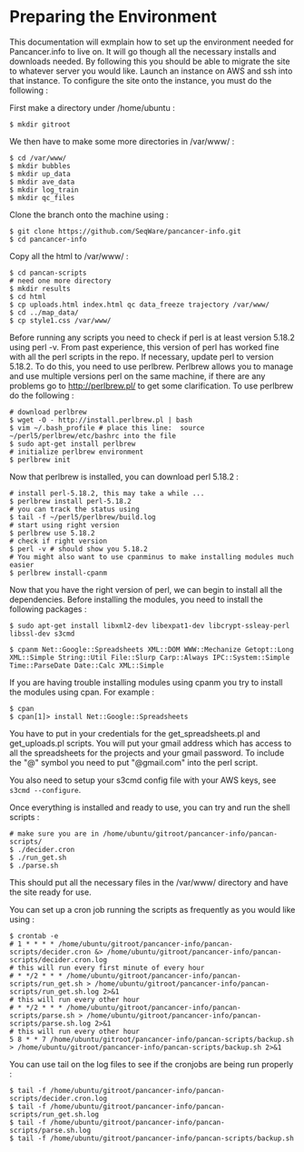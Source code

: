 # Preparing the Environment

This documentation will exmplain how to set up the environment needed for Pancancer.info to live on. It will go though all the necessary installs and downloads needed. By following this you should be able to migrate the site to whatever server you would like. Launch an instance on AWS and ssh into that instance. To configure the site onto the instance, you must do the following :

First make a directory under /home/ubuntu :
 
    $ mkdir gitroot

We then have to make some more directories in /var/www/ :

    $ cd /var/www/
    $ mkdir bubbles
    $ mkdir up_data
    $ mkdir ave_data
    $ mkdir log_train
    $ mkdir qc_files

Clone the branch onto the machine using :

    $ git clone https://github.com/SeqWare/pancancer-info.git
    $ cd pancancer-info

Copy all the html to /var/www/ :

    $ cd pancan-scripts
    # need one more directory
    $ mkdir results
    $ cd html
    $ cp uploads.html index.html qc data_freeze trajectory /var/www/
    $ cd ../map_data/
    $ cp style1.css /var/www/

Before running any scripts you need to check if perl is at least version 5.18.2 using perl -v. From past experience, this version of perl has worked fine with all the perl scripts in the repo. If necessary, update perl to version 5.18.2. To do this, you need to use perlbrew. Perlbrew allows you to manage and use multiple versions perl on the same machine, if there are any problems go to http://perlbrew.pl/ to get some clarification. To use perlbrew do the following :

    # download perlbrew
    $ wget -O - http://install.perlbrew.pl | bash
    $ vim ~/.bash_profile # place this line:  source ~/perl5/perlbrew/etc/bashrc into the file
    $ sudo apt-get install perlbrew
    # initialize perlbrew environment
    $ perlbrew init

Now that perlbrew is installed, you can download perl 5.18.2 :

    # install perl-5.18.2, this may take a while ...
    $ perlbrew install perl-5.18.2
    # you can track the status using
    $ tail -f ~/perl5/perlbrew/build.log
    # start using right version 
    $ perlbrew use 5.18.2
    # check if right version 
    $ perl -v # should show you 5.18.2
    # You might also want to use cpanminus to make installing modules much easier
    $ perlbrew install-cpanm

Now that you have the right version of perl, we can begin to install all the dependencies. Before installing the modules, you need to install the following packages :

    $ sudo apt-get install libxml2-dev libexpat1-dev libcrypt-ssleay-perl libssl-dev s3cmd
    
    $ cpanm Net::Google::Spreadsheets XML::DOM WWW::Mechanize Getopt::Long XML::Simple String::Util File::Slurp Carp::Always IPC::System::Simple Time::ParseDate Date::Calc XML::Simple

If you are having trouble installing modules using cpanm you try to install the modules using cpan. For example :
    
    $ cpan
    $ cpan[1]> install Net::Google::Spreadsheets

You have to put in your credentials for the get_spreadsheets.pl and get_uploads.pl scripts. You will put your gmail address which has access to all the spreadsheets for the projects and your gmail password. To include the "@" symbol you need to put "\@gmail.com" into the perl script. 

You also need to setup your s3cmd config file with your AWS keys, see `s3cmd --configure`.

Once everything is installed and ready to use, you can try and run the shell scripts :

    # make sure you are in /home/ubuntu/gitroot/pancancer-info/pancan-scripts/
    $ ./decider.cron
    $ ./run_get.sh
    $ ./parse.sh

This should put all the necessary files in the /var/www/ directory and have the site ready for use.

You can set up a cron job running the scripts as frequently as you would like using :

    $ crontab -e
    # 1 * * * * /home/ubuntu/gitroot/pancancer-info/pancan-scripts/decider.cron &> /home/ubuntu/gitroot/pancancer-info/pancan-scripts/decider.cron.log
    # this will run every first minute of every hour
    # * */2 * * * /home/ubuntu/gitroot/pancancer-info/pancan-scripts/run_get.sh > /home/ubuntu/gitroot/pancancer-info/pancan-scripts/run_get.sh.log 2>&1
    # this will run every other hour
    # * */2 * * * /home/ubuntu/gitroot/pancancer-info/pancan-scripts/parse.sh > /home/ubuntu/gitroot/pancancer-info/pancan-scripts/parse.sh.log 2>&1
    # this will run every other hour
    5 8 * * 7 /home/ubuntu/gitroot/pancancer-info/pancan-scripts/backup.sh > /home/ubuntu/gitroot/pancancer-info/pancan-scripts/backup.sh 2>&1
    
You can use tail on the log files to see if the cronjobs are being run properly :

    $ tail -f /home/ubuntu/gitroot/pancancer-info/pancan-scripts/decider.cron.log
    $ tail -f /home/ubuntu/gitroot/pancancer-info/pancan-scripts/run_get.sh.log
    $ tail -f /home/ubuntu/gitroot/pancancer-info/pancan-scripts/parse.sh.log
    $ tail -f /home/ubuntu/gitroot/pancancer-info/pancan-scripts/backup.sh
